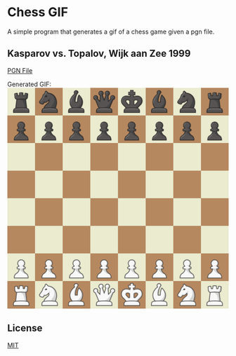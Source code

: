 # Chess GIF

A simple program that generates a gif of a chess game given a pgn file.

## Kasparov vs. Topalov, Wijk aan Zee 1999

[PGN File](game.pgn)

Generated GIF:
![Chess GIF](output/game1.gif)

## License
[MIT](LICENSE)